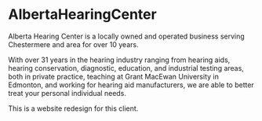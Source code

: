 # AlbertaHearingCenter
Alberta Hearing Center is a  locally owned and operated business serving Chestermere and area for over 10 years.

With over 31 years in the hearing industry ranging from hearing aids, hearing conservation, diagnostic, education, and industrial testing areas, both in private practice, teaching at Grant MacEwan University in Edmonton, and working for hearing aid manufacturers, we are able to better treat your personal individual needs.

This is a website redesign for this client. 
